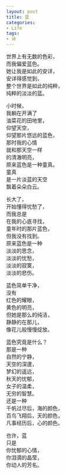 ```yaml
---
layout: post
title: 蓝
categories:
- Life
tags:
- 诗
---
```


世界上有无数的色彩，  
而我偏爱蓝色。  
她让我是如此的安详，  
安详得感觉到，  
整个世界是如此的纯粹，  
纯粹的淡淡的蓝。  
  
小时候，  
我躺在开满了  
油菜花的田地里，  
仰望天空，  
仰望那片悠远的蓝色，  
那时我的心情  
就和那天空一样  
的清澈明亮，  
原来蓝色是一种童真。  
童真  
是一片淡蓝的天空  
飘着朵朵白云。  
  
长大了，  
开始懂得忧愁了，  
而我总是  
在我的心底寻找，  
童年时的那片蓝色，  
但我没有找到。  
原来蓝色是一种  
淡淡的思念，  
淡淡的忧愁，  
淡淡的寂寞，  
淡淡的悲伤。  
  
蓝色简单干净，  
没有  
红色的耀眼，  
黄色的明亮，  
但她是那么的纯洁，  
静静的在那儿，  
像花儿般慢慢绽放。  
  
蓝色究竟是什么？  
那是一种  
自然的宁静，  
天空的深邃，  
梦幻的遥远，  
秋天的忧郁，  
女子的温柔，  
无穷的智慧。  
还是一种  
千帆过尽后，海的颜色，  
百鸟飞翔后，天的颜色，  
凡事经历后，心的颜色。  
  
也许，蓝  
只是  
你忧郁的心情，  
你泪滴的晶莹，  
你动人的芳名。  
